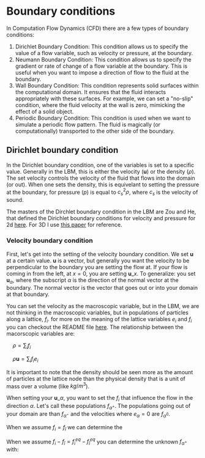 # Boundary conditions
In Computation Flow Dynamics (CFD) there are a few types of boundary conditions:
1. Dirichlet Boundary Condition: This condition allows us to specify the value of a flow variable, such as velocity or pressure, at the boundary. 
2. Neumann Boundary Condition: This condition allows us to specify the gradient or rate of change of a flow variable at the boundary. This is useful when you want to impose a direction of flow to the fluid at the boundary.
3. Wall Boundary Condition: This condition represents solid surfaces within the computational domain. It ensures that the fluid interacts appropriately with these surfaces. For example, we can set a "no-slip" condition, where the fluid velocity at the wall is zero, mimicking the effect of a solid object.
4. Periodic Boundary Condition: This condition is used when we want to simulate a periodic flow pattern. The fluid is magically (or computationally) transported to the other side of the boundary.

## Dirichlet boundary condition
In the Dirichlet boundary condition, one of the variables is set to a specific value. Generally in the LBM, this is either the velocity ($\mathbf{u}$) or the density ($\rho$). The set velocity controls the velocity of the fluid that flows into the domain (or out). When one sets the density, this is equivelant to setting the pressure at the boundary, for pressure ($p$) is equal to $c_s^2 \rho$, where $c_s$ is the velocity of sound.

The masters of the Dirchlet boundary condition in the LBM are Zou and He, that defined the Dirichlet boundary conditions for velocity and pressure for 2d [here](https://arxiv.org/pdf/comp-gas/9611001.pdf). For 3D I use [this paper](https://arxiv.org/pdf/0811.4593.pdf) for reference.

### Velocity boundary condition
First, let's get into the setting of the velocity boundary condition. We set $\mathbf{u}$ at a certain value. $\mathbf{u}$ is a vector, but generally you want the velocity to be perpendicular to the boundary you are setting the flow at. If your flow is coming in from the left, at $x = 0$, you are setting $\mathbf{u}\_x$. To generalize: you set $\mathbf{u}_{\alpha}$, where the subscript $\alpha$ is the direction of the normal vector at the boundary. The normal vector is the vector that goes out or into your domain at that boundary.

You can set the velocity as the macroscopic variable, but in the LBM, we are not thinking in the macroscopic variables, but in populations of particles along a lattice, $f_i$. for more on the meaning of the lattice variables $e_i$ and $f_i$ you can checkout the README file [here](https://github.com/bartdavids/LatticeBoltzmannNotebooks). The relationship between the macorscopic variables are:

$\quad \rho = \sum_{i} f_i$

$\quad \rho\mathbf{u} = \sum_{i} f_i e_{i}$

It is important to note that the density should be seen more as the amount of particles at the lattice node than the physical density that is a unit of mass over a volume (like $kg/m^3$). 

When setting your $\mathbf{u}\_{\alpha}$, you want to set the $f_i$ that influence the flow in the direction $\alpha$. Let's call these populations $f_{\alpha^+}$. The populations going out of your domain are than $f_{\alpha^-}$ and the velocities where $e_{\alpha} = 0$ are $f_{\alpha^0}$. 

When we assume $f_i = f_{\hat{i}}$ we can determine the 

When we assume $f_i - f_{\hat{i}} = f_i^{eq} - f_{\hat{i}}^{eq}$ you can determine the unknown $f_{\alpha^+}$ with:


